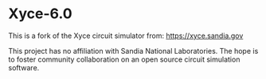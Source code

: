 Xyce-6.0
========

This is a fork of the Xyce circuit simulator from:
https://xyce.sandia.gov

This project has no affiliation with Sandia National Laboratories.  The hope is to foster community collaboration on an open source circuit simulation software.


